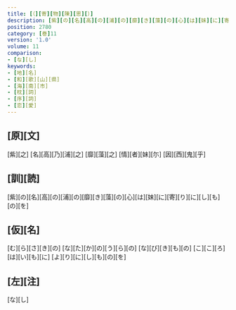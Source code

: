```yaml
---
title: [（][寄][物][陳][思][）]
description: [紫][の][名][高][の][浦][の][靡][き][藻][の][心][は][妹][に][寄][り][に][し][も][の][を]
position: 2780
category: [巻]11
version: '1.0'
volume: 11
comparison:
- [な][し]
keywords:
- [地][名]
- [和][歌][山][県]
- [海][南][市]
- [枕][詞]
- [序][詞]
- [恋][愛]
---
```


## [原][文]

[紫][之] [名][高][乃][浦][之] [靡][藻][之] [情][者][妹][尓] [因][西][鬼][乎]

## [訓][読]

[紫][の][名][高][の][浦][の][靡][き][藻][の][心][は][妹][に][寄][り][に][し][も][の][を]

## [仮][名]

[む][ら][さ][き][の] [な][た][か][の][う][ら][の] [な][び][き][も][の] [こ][こ][ろ][は][い][も][に] [よ][り][に][し][も][の][を]

## [左][注]

[な][し]
